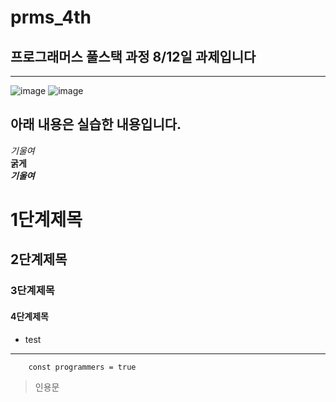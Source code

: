 # prms_4th

## 프로그래머스 풀스택 과정 8/12일 과제입니다

---

![image](https://github.com/user-attachments/assets/1e9a8fa0-4df6-4467-9962-39f94cba8f31)
![image](https://github.com/user-attachments/assets/b21095f5-75e3-416b-8f16-42ac9fb568c5)

## 아래 내용은 실습한 내용입니다.

_기울여_
<br/>
**굵게**
<br/>
**_기울여_**

# 1단계제목

## 2단계제목

### 3단계제목

#### 4단계제목

- test

---

```
    const programmers = true
```

> 인용문
